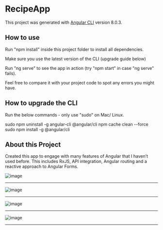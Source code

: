 # RecipeApp

This project was generated with [Angular CLI](https://github.com/angular/angular-cli) version 8.0.3.

## How to use

Run "npm install" inside this project folder to install all dependencies.

Make sure you use the latest version of the CLI (upgrade guide below)

Run "ng serve" to see the app in action (try "npm start" in case "ng serve" fails).

Feel free to compare it with your project code to spot any errors you might have.


## How to upgrade the CLI

Run the below commands - only use "sudo" on Mac/ Linux.

sudo npm uninstall -g angular-cli @angular/cli
npm cache clean --force
sudo npm install -g @angular/cli

## About this Project

Created this app to engage with many features of Angular that I haven’t used before. This includes RxJS, API integration, Angular routing and a reactive approach to Angular Forms.    

![image](https://user-images.githubusercontent.com/48807725/67438058-32ab4080-f63e-11e9-94d6-48eaa8535cba.png)

----------

![image](https://user-images.githubusercontent.com/48807725/67438084-4a82c480-f63e-11e9-8d20-c7e114f84cb8.png)

----------

![image](https://user-images.githubusercontent.com/48807725/67438110-60908500-f63e-11e9-9507-30f1c80bdb48.png)

----------

![image](https://user-images.githubusercontent.com/48807725/67438163-7bfb9000-f63e-11e9-9de3-9aa192ce682e.png)

----------
